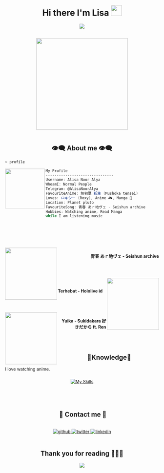 <h1 align="center">Hi there I'm Lisa <img src="https://media.giphy.com/media/hvRJCLFzcasrR4ia7z/giphy.gif" width="35px" height="35px"></h1>
<p align="center">
    <img src="https://komarev.com/ghpvc/?username=AlisaOfc&color=brightgreen&style=plastic&label=%F0%9F%91%80+Profile+Views">
</p>

<body>
<br>
<div align="center">
<img src="https://media.tenor.com/cM3dX0cZS5AAAAAd/shiroko.gif" width="300px">
</div>
<br>

<h2 align="center"> 👁️‍🗨️ About me 👁️‍🗨️ </h2>

```sh
> profile
```

<img align="left" src="https://telegra.ph/file/8cd2774a3991e8fdfb7d4.png" width="130px"/> 

```csharp
My Profile
-------------------------------
Username: Alisa Noor Alya
WhoamI: Normal People
Telegram: @AlisaNoorAlya
FavouriteAnime: 無初夏 転生 (Mushoka tensei)
Loves: ロキシー (Roxy), Anime 🎮, Manga 🎹
Location: Planet pluto
FavouriteSong: 青春 あｒ地ヴェ - Seishun archive
Hobbies: Watching anime, Read Manga 
while I am listening music
```


<div>
<br>
<br>
<br>
<br>

<p align="right"><a href = "https://youtu.be/YzQCNmk3YYA?si=mAaGIQdqHCOVUlcb"><img src = "https://i.ytimg.com/vi/YzQCNmk3YYA/maxresdefault.jpg" width = "170" align = "left"/></a><b><br>青春 あｒ地ヴェ - Seishun archive</b></p>
<br>
<br>

<p align="left"><a href = "https://youtu.be/PaOMF-g1ZWU?si=R4BxcAlW-R62xf3e"><img  src ="https://i.ytimg.com/vi/PaOMF-g1ZWU/maxresdefault.jpg" width="170" align="right"></a><b><br><br>Terhebat - Hololive id</b></p>

<br>
<br>

<p align="right"><a href="https://www.youtube.com/watch?v=IfMqM-AtnQk"><img src="https://i.ytimg.com/vi/IfMqM-AtnQk/hqdefault.jpg" width="170" align="left"></a><b><br>Yuika - Sukidakara 好きだから ft. Ren</b></p>
<br>
</div>
<br>

<div>
<h2 align="center"> 🔎Knowledge📖 </h2>
</div>
<div align = "center">
<p align = "justify">I love watching anime. <br></p>
<p align = "center">
     <a href="https://skillicons.dev">
        <img style="margin: 10px"src="https://skillicons.dev/icons?i=react,express,js,html,css,mongodb,netlify,github&perline=8"alt="My Skills"/> 
    </a>
</p>
</div>
<br>
<br>

<h2 align ="center"> 📝 Contact me 📝</h2>
<br> 
<div align="center">
<a href="https://github.com/AlisaOfc" target="_blank">
<img src=https://img.shields.io/badge/github-%2324292e.svg?&style=for-the-badge&logo=github&logoColor=white alt=github style="margin-bottom: 5px;" />
</a>
<a href="https://twitter.com/Cakhaho" target="_blank">
<img src=https://img.shields.io/badge/twitter-%2300acee.svg?&style=for-the-badge&logo=twitter&logoColor=white alt=twitter style="margin-bottom: 5px;" />
</a>
<a href="https://instagram.com/ahyad_08" target="_blank">
<img src=https://img.shields.io/badge/Instagram-E4405F?style=for-the-badge&logo=instagram&logoColor=white alt=linkedin style="margin-bottom: 5px;" />
</a>

</div>  
<br>
<div>
<h2 align="center">Thank you for reading 🙋🏻‍♂️</h2>
<div>
<p align="center">
    <img src="https://i.pinimg.com/originals/81/5c/29/815c2961079c1a0fae417745b8d26c4d.gif"/>
   </p>
</div>
